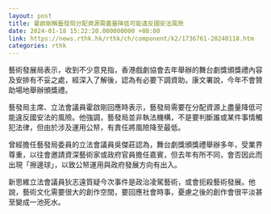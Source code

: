```yaml
---
layout: post
title: 霍啟剛稱藝發局分配資源需盡量降低可能違反國安法風險
date: 2024-01-18 15:22:20.000000000 +08:00
link: https://news.rthk.hk/rthk/ch/component/k2/1736761-20240118.htm
categories: rthk
---
```


藝術發展局表示，收到不少意見指，香港戲劇協會去年舉辦的舞台劇獎頒獎禮內容及安排有不妥之處，經深入了解後，認為有必要下調資助。康文署說，今年不會贊助場地舉辦頒獎禮。

藝發局主席、立法會議員霍啟剛回應時表示，藝發局需要在分配資源上盡量降低可能違反國安法的風險。他強調，藝發局並非執法機構，不是要判斷誰或某件事情觸犯法律，但由於涉及運用公帑，有責任將風險降至最低。

曾經擔任藝發局委員的立法會議員吳傑莊認為，舞台劇獎頒獎禮舉辦多年，受業界尊重，以往會邀請資深藝術家或政府官員擔任嘉賓，但去年有所不同，會否因此而出現「擦邊球」，以致公帑運用與政府發展方向有出入。

新思維立法會議員狄志遠質疑今次事件是政治凌駕藝術，或會扼殺藝術發展。他說，藝術文化需要很大的創作空間，要回應社會時事，憂慮之後的創作會很平淡甚至變成一池死水。
